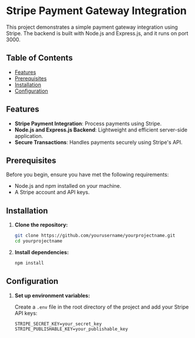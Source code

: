 # Stripe Payment Gateway Integration

This project demonstrates a simple payment gateway integration using Stripe. The backend is built with Node.js and Express.js, and it runs on port 3000.

## Table of Contents
- [Features](#features)
- [Prerequisites](#prerequisites)
- [Installation](#installation)
- [Configuration](#configuration)

## Features

- **Stripe Payment Integration**: Process payments using Stripe.
- **Node.js and Express.js Backend**: Lightweight and efficient server-side application.
- **Secure Transactions**: Handles payments securely using Stripe's API.

## Prerequisites

Before you begin, ensure you have met the following requirements:

- Node.js and npm installed on your machine.
- A Stripe account and API keys.

## Installation

1. **Clone the repository:**

    ```bash
    git clone https://github.com/yourusername/yourprojectname.git
    cd yourprojectname
    ```

2. **Install dependencies:**

    ```bash
    npm install
    ```

## Configuration

1. **Set up environment variables:**

    Create a `.env` file in the root directory of the project and add your Stripe API keys:

    ```plaintext
    STRIPE_SECRET_KEY=your_secret_key
    STRIPE_PUBLISHABLE_KEY=your_publishable_key
    ```
